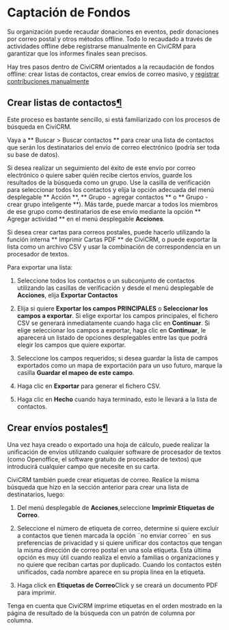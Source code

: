 
Captación de Fondos
=====================

Su organización puede recaudar donaciones en eventos, pedir donaciones por correo postal y otros métodos offline. Todo lo recaudado a través de actividades offline debe registrarse manualmente en CiviCRM para garantizar que los informes finales sean precisos.

Hay tres pasos dentro de CiviCRM orientados a la recaudación de fondos offline: crear listas de contactos, crear envíos de correo masivo, y [registrar contribuciones manualmente](https://docs.civicrm.org/user/es/latest/contributions/manual-entry-of-contributions )

Crear listas de contactos[¶](https://docs.civicrm.org/user/es/latest/contributions/offline-fundraising/#creating-your-lists)
----------------------------------------------------------------------------------------------------------------------

Este proceso es bastante sencillo, si está familiarizado con los procesos de búsqueda en CiviCRM.

Vaya a ** Buscar > Buscar contactos ** para crear una lista de contactos que serán los destinatarios del envío de correo electrónico (podría ser toda su base de datos).

Si desea realizar un seguimiento del éxito de este envío por correo electrónico o quiere saber quién recibe ciertos envíos, guarde los resultados de la búsqueda como un grupo. Use la casilla de verificación para seleccionar todos los contactos y elija la opción adecuada del menú desplegable ** Acción **, ** Grupo - agregar contactos ** o ** Grupo - crear grupo inteligente **). Más tarde, puede marcar a todos los miembros de ese grupo como destinatarios de ese envío mediante la opción ** Agregar actividad ** en el menú desplegable **Acciones**.

Si desea crear cartas para correos postales, puede hacerlo utilizando la función interna ** Imprimir Cartas PDF ** de CiviCRM, o puede exportar la lista como un archivo CSV y usar la combinación de correspondencia en un procesador de textos.

Para exportar una lista:

1.  Seleccione todos los contactos o un subconjunto de contactos utilizando las casillas de verificación y desde el menú desplegable de **Acciones**, elija **Exportar Contactos**  

2.  Elija si quiere **Exportar los campos PRINCIPALES** o **Seleccionar los campos a exportar**. Si elige exportar los campos principales, el fichero CSV se generará inmediatamente cuando haga clic en **Continuar**.  Si elige seleccionar los campos a exportar, haga clic en **Continuar**, le aparecerá un listado de opciones desplegables entre las que podrá elegir los campos que quiere exportar.

3.  Seleccione los campos requeridos; si desea guardar la lista de campos exportados como un mapa de exportación para un uso futuro, marque la casilla **Guardar el mapeo de este campo**.

4.  Haga clic en **Exportar** para generar el fichero CSV.

5.  Haga clic en **Hecho** cuando haya terminado, esto le llevará a la lista de contactos.

Crear envíos postales[¶](https://docs.civicrm.org/user/es/latest/contributions/offline-fundraising/#creating-postal-mailings)
--------------------------------------------------------------------------------------------------------------------------------

Una vez haya creado o exportado una hoja de cálculo, puede realizar la unificación de envíos utilizando cualquier software de procesador de textos (como Openoffice, el software gratuito de procesador de textos) que introducirá cualquier campo que necesite en su carta.

CiviCRM también puede crear etiquetas de correo.  Realice la misma búsqueda que hizo en la sección anterior para crear una lista de destinatarios, luego:

1.  Del menú desplegable de **Acciones**,seleccione **Imprimir Etiquetas de Correo**.

2.  Seleccione el número de etiqueta de correo, determine si quiere excluir a contactos que tienen marcada la opción ¨no enviar correo¨ en sus preferencias de privacidad y si quiere unificar dos contactos que tengan la misma dirección de correo postal en una sola etiqueta.  Esta última opción es muy útil cuando realiza el envío a familias o organizaciones y no quiere que reciban cartas por duplicado.  Cuando los contactos estén unificados, cada nombre aparece en su propia línea en la etiqueta.

3.  Haga click en **Etiquetas de Correo**Click y se creará un documento PDF para imprimir.

Tenga en cuenta que CiviCRM imprime etiquetas en el orden mostrado en la página de resultado de la búsqueda con un patrón de columna por columna. 